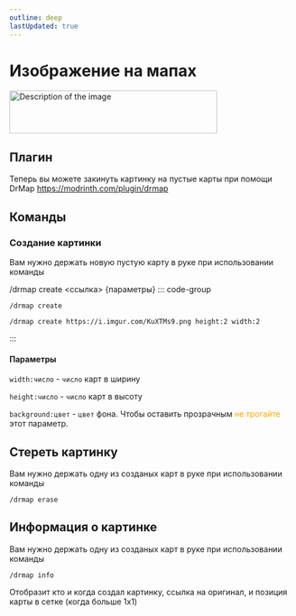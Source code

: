 ```yaml
---
outline: deep
lastUpdated: true
---
```


# Изображение на мапах
<img src="/image-on-map-in-frame-preview.avif" alt="Description of the image" width="368" height="76" >

## Плагин
Теперь вы можете закинуть картинку на пустые карты при помощи  DrMap
https://modrinth.com/plugin/drmap

## Команды
### Создание картинки
Вам нужно держать новую пустую карту в руке при использовании команды 

/drmap create <ссылка> {параметры}
::: code-group
``` [Команда]
/drmap create 
```
``` [Пример]
/drmap create https://i.imgur.com/KuXTMs9.png height:2 width:2
```
:::

#### Параметры
`width:число` - `число` карт в ширину 

`height:число` - `число` карт в высоту

`background:цвет` - `цвет` фона. Чтобы оставить прозрачным <span style="color: orange;">не трогайте</span> этот параметр.

## Стереть картинку
Вам нужно держать одну из созданых карт в руке при использовании команды 
```
/drmap erase
```

## Информация о картинке
Вам нужно держать одну из созданых карт в руке при использовании команды 
```
/drmap info
```
Отобразит кто и когда создал картинку, ссылка на оригинал, и позиция карты в сетке (когда больше 1x1)